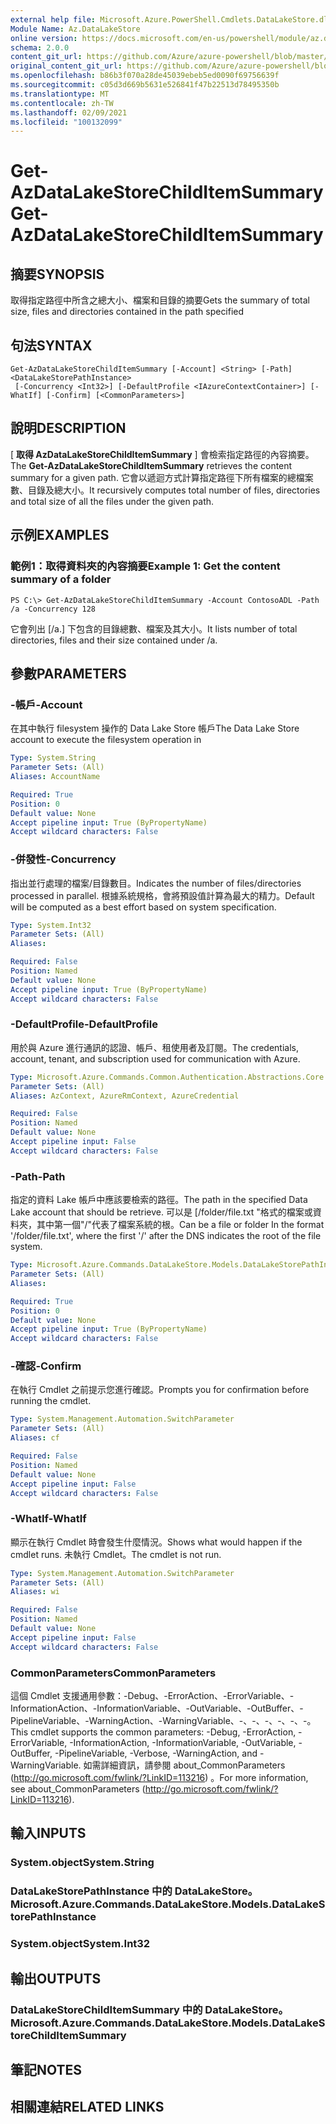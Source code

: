 ```yaml
---
external help file: Microsoft.Azure.PowerShell.Cmdlets.DataLakeStore.dll-Help.xml
Module Name: Az.DataLakeStore
online version: https://docs.microsoft.com/en-us/powershell/module/az.datalakestore/get-azdatalakestorechilditemsummary
schema: 2.0.0
content_git_url: https://github.com/Azure/azure-powershell/blob/master/src/DataLakeStore/DataLakeStore/help/Get-AzDataLakeStoreChildItemSummary.md
original_content_git_url: https://github.com/Azure/azure-powershell/blob/master/src/DataLakeStore/DataLakeStore/help/Get-AzDataLakeStoreChildItemSummary.md
ms.openlocfilehash: b86b3f070a28de45039ebeb5ed0090f69756639f
ms.sourcegitcommit: c05d3d669b5631e526841f47b22513d78495350b
ms.translationtype: MT
ms.contentlocale: zh-TW
ms.lasthandoff: 02/09/2021
ms.locfileid: "100132099"
---
```

# <span data-ttu-id="f2ed2-101">Get-AzDataLakeStoreChildItemSummary</span><span class="sxs-lookup"><span data-stu-id="f2ed2-101">Get-AzDataLakeStoreChildItemSummary</span></span>

## <span data-ttu-id="f2ed2-102">摘要</span><span class="sxs-lookup"><span data-stu-id="f2ed2-102">SYNOPSIS</span></span>
<span data-ttu-id="f2ed2-103">取得指定路徑中所含之總大小、檔案和目錄的摘要</span><span class="sxs-lookup"><span data-stu-id="f2ed2-103">Gets the summary of total size, files and directories contained in the path specified</span></span>

## <span data-ttu-id="f2ed2-104">句法</span><span class="sxs-lookup"><span data-stu-id="f2ed2-104">SYNTAX</span></span>

```
Get-AzDataLakeStoreChildItemSummary [-Account] <String> [-Path] <DataLakeStorePathInstance>
 [-Concurrency <Int32>] [-DefaultProfile <IAzureContextContainer>] [-WhatIf] [-Confirm] [<CommonParameters>]
```

## <span data-ttu-id="f2ed2-105">說明</span><span class="sxs-lookup"><span data-stu-id="f2ed2-105">DESCRIPTION</span></span>
<span data-ttu-id="f2ed2-106">[ **取得 AzDataLakeStoreChildItemSummary** ] 會檢索指定路徑的內容摘要。</span><span class="sxs-lookup"><span data-stu-id="f2ed2-106">The **Get-AzDataLakeStoreChildItemSummary** retrieves the content summary for a given path.</span></span> <span data-ttu-id="f2ed2-107">它會以遞迴方式計算指定路徑下所有檔案的總檔案數、目錄及總大小。</span><span class="sxs-lookup"><span data-stu-id="f2ed2-107">It recursively computes total number of files, directories and total size of all the files under the given path.</span></span>

## <span data-ttu-id="f2ed2-108">示例</span><span class="sxs-lookup"><span data-stu-id="f2ed2-108">EXAMPLES</span></span>

### <span data-ttu-id="f2ed2-109">範例1：取得資料夾的內容摘要</span><span class="sxs-lookup"><span data-stu-id="f2ed2-109">Example 1: Get the content summary of a folder</span></span>
```
PS C:\> Get-AzDataLakeStoreChildItemSummary -Account ContosoADL -Path /a -Concurrency 128
```

<span data-ttu-id="f2ed2-110">它會列出 [/a.] 下包含的目錄總數、檔案及其大小。</span><span class="sxs-lookup"><span data-stu-id="f2ed2-110">It lists number of total directories, files and their size contained under /a.</span></span>

## <span data-ttu-id="f2ed2-111">參數</span><span class="sxs-lookup"><span data-stu-id="f2ed2-111">PARAMETERS</span></span>

### <span data-ttu-id="f2ed2-112">-帳戶</span><span class="sxs-lookup"><span data-stu-id="f2ed2-112">-Account</span></span>
<span data-ttu-id="f2ed2-113">在其中執行 filesystem 操作的 Data Lake Store 帳戶</span><span class="sxs-lookup"><span data-stu-id="f2ed2-113">The Data Lake Store account to execute the filesystem operation in</span></span>

```yaml
Type: System.String
Parameter Sets: (All)
Aliases: AccountName

Required: True
Position: 0
Default value: None
Accept pipeline input: True (ByPropertyName)
Accept wildcard characters: False
```

### <span data-ttu-id="f2ed2-114">-併發性</span><span class="sxs-lookup"><span data-stu-id="f2ed2-114">-Concurrency</span></span>
<span data-ttu-id="f2ed2-115">指出並行處理的檔案/目錄數目。</span><span class="sxs-lookup"><span data-stu-id="f2ed2-115">Indicates the number of files/directories processed in parallel.</span></span>
<span data-ttu-id="f2ed2-116">根據系統規格，會將預設值計算為最大的精力。</span><span class="sxs-lookup"><span data-stu-id="f2ed2-116">Default will be computed as a best effort based on system specification.</span></span>

```yaml
Type: System.Int32
Parameter Sets: (All)
Aliases:

Required: False
Position: Named
Default value: None
Accept pipeline input: True (ByPropertyName)
Accept wildcard characters: False
```

### <span data-ttu-id="f2ed2-117">-DefaultProfile</span><span class="sxs-lookup"><span data-stu-id="f2ed2-117">-DefaultProfile</span></span>
<span data-ttu-id="f2ed2-118">用於與 Azure 進行通訊的認證、帳戶、租使用者及訂閱。</span><span class="sxs-lookup"><span data-stu-id="f2ed2-118">The credentials, account, tenant, and subscription used for communication with Azure.</span></span>

```yaml
Type: Microsoft.Azure.Commands.Common.Authentication.Abstractions.Core.IAzureContextContainer
Parameter Sets: (All)
Aliases: AzContext, AzureRmContext, AzureCredential

Required: False
Position: Named
Default value: None
Accept pipeline input: False
Accept wildcard characters: False
```

### <span data-ttu-id="f2ed2-119">-Path</span><span class="sxs-lookup"><span data-stu-id="f2ed2-119">-Path</span></span>
<span data-ttu-id="f2ed2-120">指定的資料 Lake 帳戶中應該要檢索的路徑。</span><span class="sxs-lookup"><span data-stu-id="f2ed2-120">The path in the specified Data Lake account that should be retrieve.</span></span>
<span data-ttu-id="f2ed2-121">可以是 [/folder/file.txt "格式的檔案或資料夾，其中第一個"/"代表了檔案系統的根。</span><span class="sxs-lookup"><span data-stu-id="f2ed2-121">Can be a file or folder In the format '/folder/file.txt', where the first '/' after the DNS indicates the root of the file system.</span></span>

```yaml
Type: Microsoft.Azure.Commands.DataLakeStore.Models.DataLakeStorePathInstance
Parameter Sets: (All)
Aliases:

Required: True
Position: 0
Default value: None
Accept pipeline input: True (ByPropertyName)
Accept wildcard characters: False
```

### <span data-ttu-id="f2ed2-122">-確認</span><span class="sxs-lookup"><span data-stu-id="f2ed2-122">-Confirm</span></span>
<span data-ttu-id="f2ed2-123">在執行 Cmdlet 之前提示您進行確認。</span><span class="sxs-lookup"><span data-stu-id="f2ed2-123">Prompts you for confirmation before running the cmdlet.</span></span>

```yaml
Type: System.Management.Automation.SwitchParameter
Parameter Sets: (All)
Aliases: cf

Required: False
Position: Named
Default value: None
Accept pipeline input: False
Accept wildcard characters: False
```

### <span data-ttu-id="f2ed2-124">-WhatIf</span><span class="sxs-lookup"><span data-stu-id="f2ed2-124">-WhatIf</span></span>
<span data-ttu-id="f2ed2-125">顯示在執行 Cmdlet 時會發生什麼情況。</span><span class="sxs-lookup"><span data-stu-id="f2ed2-125">Shows what would happen if the cmdlet runs.</span></span>
<span data-ttu-id="f2ed2-126">未執行 Cmdlet。</span><span class="sxs-lookup"><span data-stu-id="f2ed2-126">The cmdlet is not run.</span></span>

```yaml
Type: System.Management.Automation.SwitchParameter
Parameter Sets: (All)
Aliases: wi

Required: False
Position: Named
Default value: None
Accept pipeline input: False
Accept wildcard characters: False
```

### <span data-ttu-id="f2ed2-127">CommonParameters</span><span class="sxs-lookup"><span data-stu-id="f2ed2-127">CommonParameters</span></span>
<span data-ttu-id="f2ed2-128">這個 Cmdlet 支援通用參數：-Debug、-ErrorAction、-ErrorVariable、-InformationAction、-InformationVariable、-OutVariable、-OutBuffer、-PipelineVariable、-WarningAction、-WarningVariable、-、-、-、-、-、-。</span><span class="sxs-lookup"><span data-stu-id="f2ed2-128">This cmdlet supports the common parameters: -Debug, -ErrorAction, -ErrorVariable, -InformationAction, -InformationVariable, -OutVariable, -OutBuffer, -PipelineVariable, -Verbose, -WarningAction, and -WarningVariable.</span></span> <span data-ttu-id="f2ed2-129">如需詳細資訊，請參閱 about_CommonParameters (http://go.microsoft.com/fwlink/?LinkID=113216) 。</span><span class="sxs-lookup"><span data-stu-id="f2ed2-129">For more information, see about_CommonParameters (http://go.microsoft.com/fwlink/?LinkID=113216).</span></span>

## <span data-ttu-id="f2ed2-130">輸入</span><span class="sxs-lookup"><span data-stu-id="f2ed2-130">INPUTS</span></span>

### <span data-ttu-id="f2ed2-131">System.object</span><span class="sxs-lookup"><span data-stu-id="f2ed2-131">System.String</span></span>

### <span data-ttu-id="f2ed2-132">DataLakeStorePathInstance 中的 DataLakeStore。</span><span class="sxs-lookup"><span data-stu-id="f2ed2-132">Microsoft.Azure.Commands.DataLakeStore.Models.DataLakeStorePathInstance</span></span>

### <span data-ttu-id="f2ed2-133">System.object</span><span class="sxs-lookup"><span data-stu-id="f2ed2-133">System.Int32</span></span>

## <span data-ttu-id="f2ed2-134">輸出</span><span class="sxs-lookup"><span data-stu-id="f2ed2-134">OUTPUTS</span></span>

### <span data-ttu-id="f2ed2-135">DataLakeStoreChildItemSummary 中的 DataLakeStore。</span><span class="sxs-lookup"><span data-stu-id="f2ed2-135">Microsoft.Azure.Commands.DataLakeStore.Models.DataLakeStoreChildItemSummary</span></span>

## <span data-ttu-id="f2ed2-136">筆記</span><span class="sxs-lookup"><span data-stu-id="f2ed2-136">NOTES</span></span>

## <span data-ttu-id="f2ed2-137">相關連結</span><span class="sxs-lookup"><span data-stu-id="f2ed2-137">RELATED LINKS</span></span>
